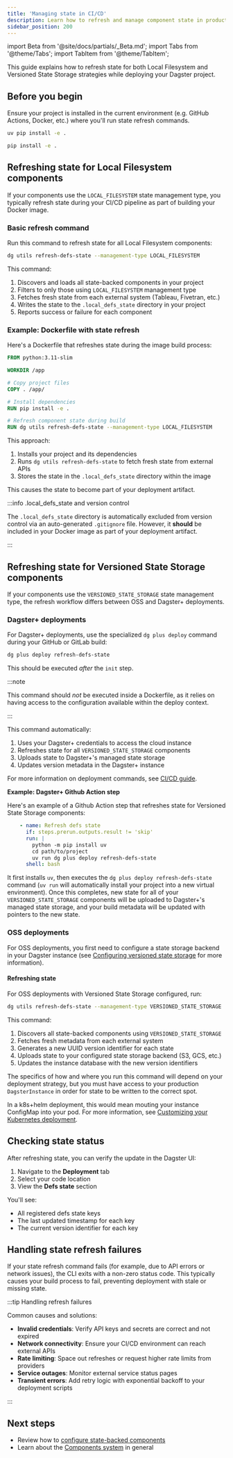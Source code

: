 ```yaml
---
title: 'Managing state in CI/CD'
description: Learn how to refresh and manage component state in production deployments using the dg CLI.
sidebar_position: 200
---
```


import Beta from '@site/docs/partials/_Beta.md';
import Tabs from '@theme/Tabs';
import TabItem from '@theme/TabItem';

<Beta />

This guide explains how to refresh state for both Local Filesystem and Versioned State Storage strategies while deploying your Dagster project.

## Before you begin

Ensure your project is installed in the current environment (e.g. GitHub Actions, Docker, etc.) where you'll run state refresh commands.

<Tabs groupId="package-manager">
<TabItem value="uv" label="uv">

```bash
uv pip install -e .
```

</TabItem>
<TabItem value="pip" label="pip">

```bash
pip install -e .
```

</TabItem>
</Tabs>

## Refreshing state for Local Filesystem components

If your components use the `LOCAL_FILESYSTEM` state management type, you typically refresh state during your CI/CD pipeline as part of building your Docker image.

### Basic refresh command

Run this command to refresh state for all Local Filesystem components:

```bash
dg utils refresh-defs-state --management-type LOCAL_FILESYSTEM
```

This command:
1. Discovers and loads all state-backed components in your project
2. Filters to only those using `LOCAL_FILESYSTEM` management type
3. Fetches fresh state from each external system (Tableau, Fivetran, etc.)
4. Writes the state to the `.local_defs_state` directory in your project
5. Reports success or failure for each component

### Example: Dockerfile with state refresh

Here's a Dockerfile that refreshes state during the image build process:

```dockerfile
FROM python:3.11-slim

WORKDIR /app

# Copy project files
COPY . /app/

# Install dependencies
RUN pip install -e .

# Refresh component state during build
RUN dg utils refresh-defs-state --management-type LOCAL_FILESYSTEM
```

This approach:
1. Installs your project and its dependencies
2. Runs `dg utils refresh-defs-state` to fetch fresh state from external APIs
3. Stores the state in the `.local_defs_state` directory within the image

This causes the state to become part of your deployment artifact.

:::info .local_defs_state and version control

The `.local_defs_state` directory is automatically excluded from version control via an auto-generated `.gitignore` file. However, it **should** be included in your Docker image as part of your deployment artifact.

:::


## Refreshing state for Versioned State Storage components

If your components use the `VERSIONED_STATE_STORAGE` state management type, the refresh workflow differs between OSS and Dagster+ deployments.

### Dagster+ deployments

For Dagster+ deployments, use the specialized `dg plus deploy` command during your GitHub or GitLab build:

```bash
dg plus deploy refresh-defs-state
```

This should be executed *after* the `init` step.

:::note

This command should *not* be executed inside a Dockerfile, as it relies on having access to the configuration available within the deploy context.

:::

This command automatically:
1. Uses your Dagster+ credentials to access the cloud instance
2. Refreshes state for all `VERSIONED_STATE_STORAGE` components
3. Uploads state to Dagster+'s managed state storage
4. Updates version metadata in the Dagster+ instance

For more information on deployment commands, see [CI/CD guide](/deployment/dagster-plus/deploying-code/ci-cd).

**Example: Dagster+ Github Action step**

Here's an example of a Github Action step that refreshes state for Versioned State Storage components:

```yaml
    - name: Refresh defs state
      if: steps.prerun.outputs.result != 'skip'
      run: |
        python -m pip install uv
        cd path/to/project
        uv run dg plus deploy refresh-defs-state
      shell: bash
```

It first installs `uv`, then executes the `dg plus deploy refresh-defs-state` command (`uv run` will automatically install your project into a new virtual environment). Once this completes, new state for all of your `VERSIONED_STATE_STORAGE` components will be uploaded to Dagster+'s managed state storage, and your build metadata will be updated with pointers to the new state.

### OSS deployments

For OSS deployments, you first need to configure a state storage backend in your Dagster instance (see [Configuring versioned state storage](/guides/build/components/state-backed-components/configuring-versioned-state-storage) for more information).

#### Refreshing state

For OSS deployments with Versioned State Storage configured, run:

```bash
dg utils refresh-defs-state --management-type VERSIONED_STATE_STORAGE
```

This command:
1. Discovers all state-backed components using `VERSIONED_STATE_STORAGE`
2. Fetches fresh metadata from each external system
3. Generates a new UUID version identifier for each state
4. Uploads state to your configured state storage backend (S3, GCS, etc.)
5. Updates the instance database with the new version identifiers

The specifics of how and where you run this command will depend on your deployment strategy, but you must have access to your production `DagsterInstance` in order for state to be written to the correct spot.

In a k8s+helm deployment, this would mean mouting your instance ConfigMap into your pod. For more information, see [Customizing your Kubernetes deployment](/deployment/oss/deployment-options/kubernetes/customizing-your-deployment).

## Checking state status

After refreshing state, you can verify the update in the Dagster UI:

1. Navigate to the **Deployment** tab
2. Select your code location
3. View the **Defs state** section

You'll see:
- All registered defs state keys
- The last updated timestamp for each key
- The current version identifier for each key

## Handling state refresh failures

If your state refresh command fails (for example, due to API errors or network issues), the CLI exits with a non-zero status code. This typically causes your build process to fail, preventing deployment with stale or missing state.

:::tip Handling refresh failures

Common causes and solutions:
- **Invalid credentials**: Verify API keys and secrets are correct and not expired
- **Network connectivity**: Ensure your CI/CD environment can reach external APIs
- **Rate limiting**: Space out refreshes or request higher rate limits from providers
- **Service outages**: Monitor external service status pages
- **Transient errors**: Add retry logic with exponential backoff to your deployment scripts

:::

## Next steps

- Review how to [configure state-backed components](/guides/build/components/state-backed-components/configuring-state-backed-components)
- Learn about the [Components system](/guides/build/components) in general
